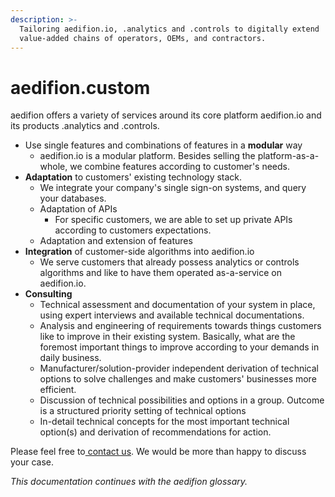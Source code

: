 ```yaml
---
description: >-
  Tailoring aedifion.io, .analytics and .controls to digitally extend
  value-added chains of operators, OEMs, and contractors.
---
```


# aedifion.custom

aedifion offers a variety of services around its core platform aedifion.io and its products .analytics and .controls. 

* Use single features and combinations of features in a **modular** way
  * aedifion.io is a modular platform. Besides selling the platform-as-a-whole, we combine features according to customer's needs. 
* **Adaptation** to customers' existing technology stack. 
  * We integrate your company's single sign-on systems, and query your databases.
  * Adaptation of APIs
    * For specific customers, we are able to set up private APIs according to customers expectations.
  * Adaptation and extension of features
* **Integration** of customer-side algorithms into aedifion.io
  * We serve customers that already possess analytics or controls algorithms and like to have them operated as-a-service on aedifion.io.
* **Consulting**
  * Technical assessment and documentation of your system in place, using expert interviews and available technical documentations.
  * Analysis and engineering of requirements towards things customers like to improve in their existing system. Basically, what are the foremost important things to improve according to your demands in daily business. 
  * Manufacturer/solution-provider independent derivation of technical options to solve challenges and make customers' businesses more efficient. 
  *  Discussion of technical possibilities and options in a group. Outcome is a structured priority setting of technical options
  * In-detail technical concepts for the most important technical option(s) and derivation of recommendations for action. 

Please feel free to[ contact us](contact.md#support). We would be more than happy to discuss your case.



_This documentation continues with the aedifion glossary._



